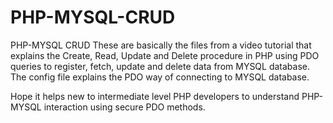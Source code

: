 # PHP-MYSQL-CRUD
PHP-MYSQL CRUD
These are basically the files from a video tutorial that explains the Create, Read, Update and Delete procedure in PHP using PDO queries to register, fetch, update and delete data from MYSQL database.
The config file explains the PDO way of connecting to MYSQL database.

Hope it helps new to intermediate level PHP developers to understand PHP-MYSQL interaction using secure PDO methods.

